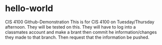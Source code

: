 # hello-world
CIS 4100 Github-Demonstration
This is for CIS 4100 on Tuesday/Thursday afternoon.
They will be tested on this. They will have to log into a classmates account and make a brant then commit he information/changes they made to that branch.  Then request that the information be pushed.
